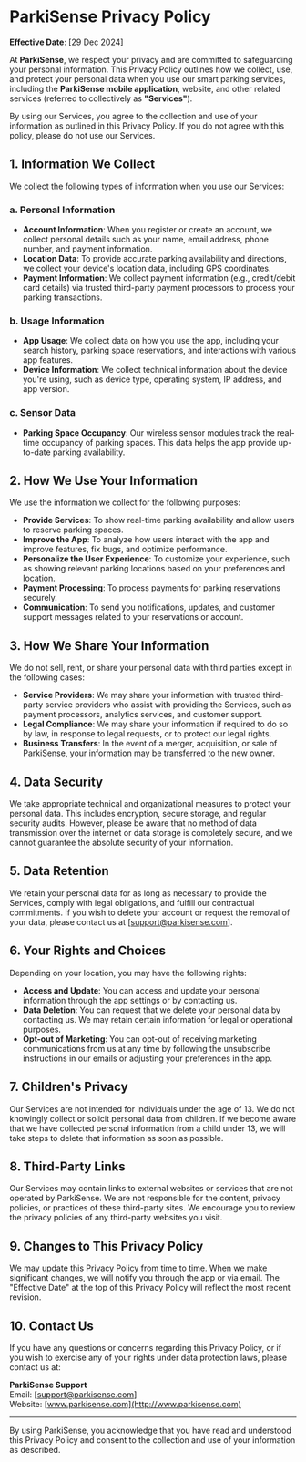 # ParkiSense Privacy Policy

**Effective Date**: [29 Dec 2024]

At **ParkiSense**, we respect your privacy and are committed to safeguarding your personal information. This Privacy Policy outlines how we collect, use, and protect your personal data when you use our smart parking services, including the **ParkiSense mobile application**, website, and other related services (referred to collectively as **"Services"**).

By using our Services, you agree to the collection and use of your information as outlined in this Privacy Policy. If you do not agree with this policy, please do not use our Services.

## 1. Information We Collect

We collect the following types of information when you use our Services:

### a. Personal Information
- **Account Information**: When you register or create an account, we collect personal details such as your name, email address, phone number, and payment information.
- **Location Data**: To provide accurate parking availability and directions, we collect your device's location data, including GPS coordinates.
- **Payment Information**: We collect payment information (e.g., credit/debit card details) via trusted third-party payment processors to process your parking transactions.

### b. Usage Information
- **App Usage**: We collect data on how you use the app, including your search history, parking space reservations, and interactions with various app features.
- **Device Information**: We collect technical information about the device you're using, such as device type, operating system, IP address, and app version.

### c. Sensor Data
- **Parking Space Occupancy**: Our wireless sensor modules track the real-time occupancy of parking spaces. This data helps the app provide up-to-date parking availability.

## 2. How We Use Your Information

We use the information we collect for the following purposes:

- **Provide Services**: To show real-time parking availability and allow users to reserve parking spaces.
- **Improve the App**: To analyze how users interact with the app and improve features, fix bugs, and optimize performance.
- **Personalize the User Experience**: To customize your experience, such as showing relevant parking locations based on your preferences and location.
- **Payment Processing**: To process payments for parking reservations securely.
- **Communication**: To send you notifications, updates, and customer support messages related to your reservations or account.

## 3. How We Share Your Information

We do not sell, rent, or share your personal data with third parties except in the following cases:

- **Service Providers**: We may share your information with trusted third-party service providers who assist with providing the Services, such as payment processors, analytics services, and customer support.
- **Legal Compliance**: We may share your information if required to do so by law, in response to legal requests, or to protect our legal rights.
- **Business Transfers**: In the event of a merger, acquisition, or sale of ParkiSense, your information may be transferred to the new owner.

## 4. Data Security

We take appropriate technical and organizational measures to protect your personal data. This includes encryption, secure storage, and regular security audits. However, please be aware that no method of data transmission over the internet or data storage is completely secure, and we cannot guarantee the absolute security of your information.

## 5. Data Retention

We retain your personal data for as long as necessary to provide the Services, comply with legal obligations, and fulfill our contractual commitments. If you wish to delete your account or request the removal of your data, please contact us at [support@parkisense.com].

## 6. Your Rights and Choices

Depending on your location, you may have the following rights:

- **Access and Update**: You can access and update your personal information through the app settings or by contacting us.
- **Data Deletion**: You can request that we delete your personal data by contacting us. We may retain certain information for legal or operational purposes.
- **Opt-out of Marketing**: You can opt-out of receiving marketing communications from us at any time by following the unsubscribe instructions in our emails or adjusting your preferences in the app.

## 7. Children's Privacy

Our Services are not intended for individuals under the age of 13. We do not knowingly collect or solicit personal data from children. If we become aware that we have collected personal information from a child under 13, we will take steps to delete that information as soon as possible.

## 8. Third-Party Links

Our Services may contain links to external websites or services that are not operated by ParkiSense. We are not responsible for the content, privacy policies, or practices of these third-party sites. We encourage you to review the privacy policies of any third-party websites you visit.

## 9. Changes to This Privacy Policy

We may update this Privacy Policy from time to time. When we make significant changes, we will notify you through the app or via email. The "Effective Date" at the top of this Privacy Policy will reflect the most recent revision.

## 10. Contact Us

If you have any questions or concerns regarding this Privacy Policy, or if you wish to exercise any of your rights under data protection laws, please contact us at:

**ParkiSense Support**  
Email: [support@parkisense.com]  
Website: [www.parkisense.com](http://www.parkisense.com)

---

By using ParkiSense, you acknowledge that you have read and understood this Privacy Policy and consent to the collection and use of your information as described.
